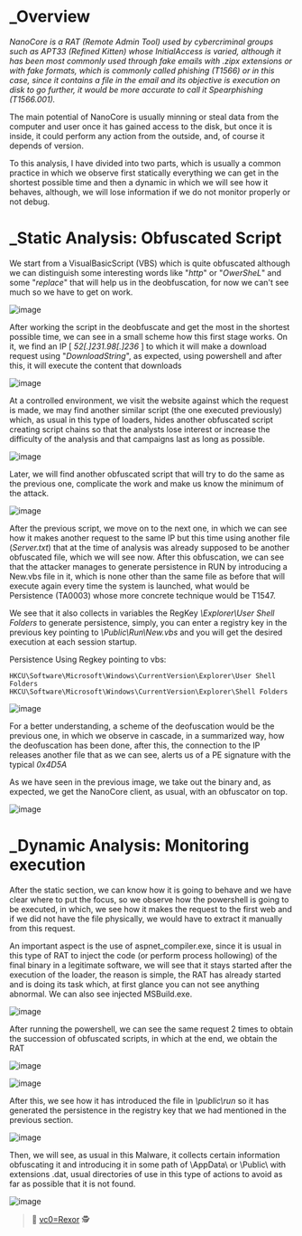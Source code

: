 # _Overview

_NanoCore is a RAT (Remote Admin Tool) used by cybercriminal groups such as APT33 (Refined Kitten) whose InitialAccess is varied, although it has been most commonly used through fake emails with .zipx extensions or with fake formats, which is commonly called phishing (T1566) or in this case, since it contains a file in the email and its objective is execution on disk to go further, it would be more accurate to call it Spearphishing (T1566.001)._

The main potential of NanoCore is usually minning or steal data from the computer and user once it has gained access to the disk, but once it is inside, it could perform any action from the outside, and, of course it depends of version.

To this analysis, I have divided into two parts, which is usually a common practice in which we observe first statically everything we can get in the shortest possible time and then a dynamic in which we will see how it behaves, although, we will lose information if we do not monitor properly or not debug.

# _Static Analysis: Obfuscated Script

We start from a VisualBasicScript (VBS) which is quite obfuscated although we can distinguish some interesting words like "_http_" or "_OwerSheL_" and some "_replace_" that will help us in the deobfuscation, for now we can't see much so we have to get on work.

![image](https://user-images.githubusercontent.com/91592110/139471648-e3465f5e-b7ac-47a7-bbb2-4dedd01dfb4e.png)

After working the script in the deobfuscate and get the most in the shortest possible time, we can see in a small scheme how this first stage works. On it, we find an IP [ _52[.]231.98[.]236_ ] to which it will make a download request using "_DownloadString_", as expected, using powershell and after this, it will execute the content that downloads

![image](https://user-images.githubusercontent.com/91592110/139471880-9c73a086-1d7c-4188-ab2a-a330e2712a18.png)

At a controlled environment, we visit the website against which the request is made, we may find another similar script (the one executed previously) which, as usual in this type of loaders, hides another obfuscated script creating script chains so that the analysts lose interest or increase the difficulty of the analysis and that campaigns last as long as possible.

![image](https://user-images.githubusercontent.com/91592110/139471974-26258efa-b8bc-46d3-8bf0-6f9fde4efe27.png)

Later, we will find another obfuscated script that will try to do the same as the previous one, complicate the work and make us know the minimum of the attack.

![image](https://user-images.githubusercontent.com/91592110/139472315-1da288ab-bdc6-4f9f-b0a3-69b6f969ae3d.png)

After the previous script, we move on to the next one, in which we can see how it makes another request to the same IP but this time using another file (_Server.txt_) that at the time of analysis was already supposed to be another obfuscated file, which we will see now. After this obfuscation, we can see that the attacker manages to generate persistence in RUN by introducing a New.vbs file in it, which is none other than the same file as before that will execute again every time the system is launched, what would be Persistence (TA0003) whose more concrete technique would be T1547.

We see that it also collects in variables the RegKey _\Explorer\User Shell Folders_ to generate persistence, simply, you can enter a registry key in the previous key pointing to _\Public\Run\New.vbs_ and you will get the desired execution at each session startup.

Persistence Using Regkey pointing to vbs:
```
HKCU\Software\Microsoft\Windows\CurrentVersion\Explorer\User Shell Folders
HKCU\Software\Microsoft\Windows\CurrentVersion\Explorer\Shell Folders
```
![image](https://user-images.githubusercontent.com/91592110/139473111-03257fef-3043-4948-8eca-85cc15a29f0c.png)

For a better understanding, a scheme of the deofuscation would be the previous one, in which we observe in cascade, in a summarized way, how the deofuscation has been done, after this, the connection to the IP releases another file that as we can see, alerts us of a PE signature with the typical _0x4D5A_

As we have seen in the previous image, we take out the binary and, as expected, we get the NanoCore client, as usual, with an obfuscator on top.

![image](https://user-images.githubusercontent.com/91592110/139473921-6e9e5944-f900-4158-bf8a-38a4f5710eb9.png)

# _Dynamic Analysis: Monitoring execution

After the static section, we can know how it is going to behave and we have clear where to put the focus, so we observe how the powershell is going to be executed, in which, we see how it makes the request to the first web and if we did not have the file physically, we would have to extract it manually from this request. 

An important aspect is the use of aspnet_compiler.exe, since it is usual in this type of RAT to inject the code (or perform process hollowing) of the final binary in a legitimate software, we will see that it stays started after the execution of the loader, the reason is simple, the RAT has already started and is doing its task which, at first glance you can not see anything abnormal. We can also see injected MSBuild.exe.

![image](https://user-images.githubusercontent.com/91592110/139474281-fc36362d-8231-437a-9472-72653033ed13.png)

After running the powershell, we can see the same request 2 times to obtain the succession of obfuscated scripts, in which at the end, we obtain the RAT

![image](https://user-images.githubusercontent.com/91592110/139474330-46e85380-c300-4e40-a1f1-393bd8d9645b.png)

![image](https://user-images.githubusercontent.com/91592110/139474364-c60ddb80-fa11-48af-8fac-f436a2a17239.png)

After this, we see how it has introduced the file in _\public\run_ so it has generated the persistence in the registry key that we had mentioned in the previous section.

![image](https://user-images.githubusercontent.com/91592110/139474555-9a495ae9-6740-40a9-929e-16b649f667fd.png)

Then, we will see, as usual in this Malware, it collects certain information obfuscating it and introducing it in some path of \AppData\ or \Public\ with extensions .dat, usual directories of use in this type of actions to avoid as far as possible that it is not found.

![image](https://user-images.githubusercontent.com/91592110/139474569-668aac42-5e51-412f-895d-4bb6d38e3cab.png)


> :t-rex: [vc0=Rexor](https://github.com/vc0RExor)  :detective:




